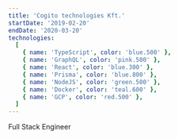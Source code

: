 ```yaml
---
title: 'Cogito technologies Kft.'
startDate: '2019-02-20'
endDate: '2020-03-20'
technologies:
  [
    { name: 'TypeScript', color: 'blue.500' },
    { name: 'GraphQL', color: 'pink.500' },
    { name: 'React', color: 'blue.300' },
    { name: 'Prisma', color: 'blue.800' },
    { name: 'NodeJS', color: 'green.500' },
    { name: 'Docker', color: 'teal.600' },
    { name: 'GCP', color: 'red.500' },
  ]
---
```


Full Stack Engineer
